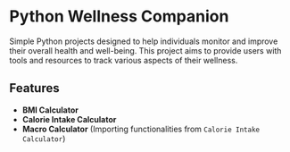# Python Wellness Companion

Simple Python projects designed to help individuals monitor and improve their overall health and well-being.
This project aims to provide users with tools and resources to track various aspects of their wellness.

## Features
- **BMI Calculator**
- **Calorie Intake Calculator**
- **Macro Calculator** (Importing functionalities from `Calorie Intake Calculator`)
